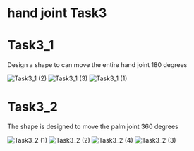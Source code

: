 # hand joint Task3

# Task3_1
Design a shape to can move the entire hand joint 180 degrees

![Task3_1 (2)](https://user-images.githubusercontent.com/107805330/183524762-79d1e6cf-8746-4b08-adc4-8f604d1b7baa.png)
![Task3_1 (3)](https://user-images.githubusercontent.com/107805330/183524772-7256b11f-32f7-4699-9600-f87de672ddd6.png)
![Task3_1 (1)](https://user-images.githubusercontent.com/107805330/183524773-e8d52897-3764-4d50-ba91-06c88e267ecf.png)


# Task3_2
The shape is designed to move the palm joint 360 degrees

![Task3_2 (1)](https://user-images.githubusercontent.com/107805330/183525228-3d0151e3-6f13-49bd-b969-b52c5cdf02eb.png)
![Task3_2 (2)](https://user-images.githubusercontent.com/107805330/183525234-b472c080-a7ac-4a6b-ab83-4c316837e603.png)
![Task3_2 (4)](https://user-images.githubusercontent.com/107805330/183525265-0f4f9d8d-372a-4874-a239-d1e964ea1218.png)
![Task3_2 (3)](https://user-images.githubusercontent.com/107805330/183525268-9da34e13-1adb-474c-9a6b-6d751bda71b5.png)
